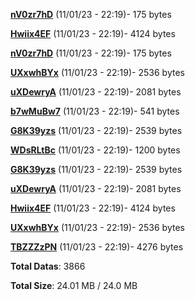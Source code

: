 [**nV0zr7hD**](/data/nV0zr7hD.txt) (11/01/23 - 22:19)- 175 bytes

[**Hwiix4EF**](/data/Hwiix4EF.txt) (11/01/23 - 22:19)- 4124 bytes

[**nV0zr7hD**](/data/nV0zr7hD.txt) (11/01/23 - 22:19)- 175 bytes

[**UXxwhBYx**](/data/UXxwhBYx.txt) (11/01/23 - 22:19)- 2536 bytes

[**uXDewryA**](/data/uXDewryA.txt) (11/01/23 - 22:19)- 2081 bytes

[**b7wMuBw7**](/data/b7wMuBw7.txt) (11/01/23 - 22:19)- 541 bytes

[**G8K39yzs**](/data/G8K39yzs.txt) (11/01/23 - 22:19)- 2539 bytes

[**WDsRLtBc**](/data/WDsRLtBc.txt) (11/01/23 - 22:19)- 1200 bytes

[**G8K39yzs**](/data/G8K39yzs.txt) (11/01/23 - 22:19)- 2539 bytes

[**uXDewryA**](/data/uXDewryA.txt) (11/01/23 - 22:19)- 2081 bytes

[**Hwiix4EF**](/data/Hwiix4EF.txt) (11/01/23 - 22:19)- 4124 bytes

[**UXxwhBYx**](/data/UXxwhBYx.txt) (11/01/23 - 22:19)- 2536 bytes

[**TBZZZzPN**](/data/TBZZZzPN.txt) (11/01/23 - 22:19)- 4276 bytes

**Total Datas**: 3866

**Total Size**: 24.01 MB / 24.0 MB